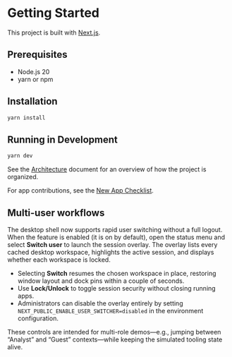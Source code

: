 # Getting Started

This project is built with [Next.js](https://nextjs.org/).

## Prerequisites

- Node.js 20
- yarn or npm

## Installation

```bash
yarn install
```

## Running in Development

```bash
yarn dev
```

See the [Architecture](./architecture.md) document for an overview of how the project is organized.

For app contributions, see the [New App Checklist](./new-app-checklist.md).

## Multi-user workflows

The desktop shell now supports rapid user switching without a full logout. When the feature is enabled (it is on by default), open the status menu and select **Switch user** to launch the session overlay. The overlay lists every cached desktop workspace, highlights the active session, and displays whether each workspace is locked.

- Selecting **Switch** resumes the chosen workspace in place, restoring window layout and dock pins within a couple of seconds.
- Use **Lock/Unlock** to toggle session security without closing running apps.
- Administrators can disable the overlay entirely by setting `NEXT_PUBLIC_ENABLE_USER_SWITCHER=disabled` in the environment configuration.

These controls are intended for multi-role demos—e.g., jumping between “Analyst” and “Guest” contexts—while keeping the simulated tooling state alive.
